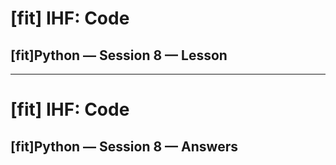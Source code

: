 # [fit] IHF: Code
## [fit]Python — Session 8 — Lesson

---

# [fit] IHF: Code
## [fit]Python — Session 8 — Answers
